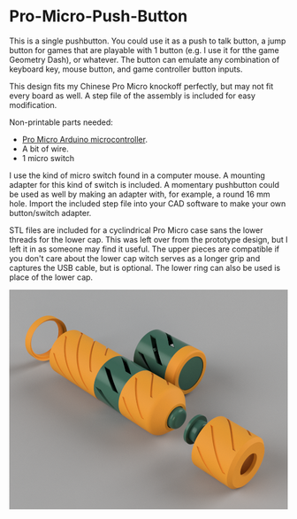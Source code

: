 # Pro-Micro-Push-Button

This is a single pushbutton. You could use it as a push to talk button, a jump button for games that are playable with 1 button (e.g. I use it for tthe game Geometry Dash), or whatever. The button can emulate any combination of keyboard key, mouse button, and game controller button inputs.

This design fits my Chinese Pro Micro knockoff perfectly, but may not fit every board as well. A step file of the assembly is included for easy modification.

Non-printable parts needed:

* [Pro Micro Arduino microcontroller](https://deskthority.net/wiki/Arduino_Pro_Micro).
* A bit of wire.
* 1 micro switch

I use the kind of micro switch found in a computer mouse. A mounting adapter for this kind of switch is included. A momentary pushbutton could be used as well by making an adapter with, for example, a round 16 mm hole. Import the included step file into your CAD software to make your own button/switch adapter.

STL files are included for a cyclindrical Pro Micro case sans the lower threads for the lower cap. This was left over from the prototype design, but I left it in as someone may find it useful. The upper pieces are compatible if you don't care about the lower cap witch serves as a longer grip and captures the USB cable, but is optional. The lower ring can also be used is place of the lower cap.

![image-01](https://raw.githubusercontent.com/opcow/Pro-Micro-Push-Button/main/Pro%20Micro%20Button.png)
